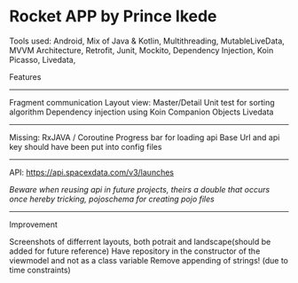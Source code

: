# Rocket  APP by Prince Ikede 
Tools used: Android, Mix of Java & Kotlin, Multithreading, MutableLiveData, MVVM Architecture, Retrofit, Junit, Mockito, Dependency Injection, Koin Picasso, Livedata, 

Features
__________________________________________________________________________________________________________________________
Fragment communication
Layout view: Master/Detail 
Unit test for sorting algorithm
Dependency injection using Koin
Companion Objects
Livedata

__________________________________________________________________________________________________________________________
Missing: 
RxJAVA / Coroutine 
Progress bar for loading api
Base Url and api key should have been put into config files

__________________________________________________________________________________________________________________________
API: https://api.spacexdata.com/v3/launches

*Beware when reusing api in future projects, theirs a double that occurs once hereby tricking, pojoschema for creating pojo files*

__________________________________________________________________________________________________________________________
Improvement 

Screenshots of differrent layouts, both potrait and landscape(should be added for future reference) 
Have repository in the constructor of the viewmodel and not as a class variable 
Remove appending of strings! (due to time constraints)
